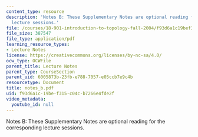 ```yaml
---
content_type: resource
description: 'Notes B: These Supplementary Notes are optional reading for the corresponding
  lecture sessions.'
file: /courses/18-901-introduction-to-topology-fall-2004/f93d6a1c19bef315c04cb7266e4fde2f_notes_b.pdf
file_size: 387547
file_type: application/pdf
learning_resource_types:
- Lecture Notes
license: https://creativecommons.org/licenses/by-nc-sa/4.0/
ocw_type: OCWFile
parent_title: Lecture Notes
parent_type: CourseSection
parent_uid: 6005873b-23fb-e788-7057-e05ccb7e9c4b
resourcetype: Document
title: notes_b.pdf
uid: f93d6a1c-19be-f315-c04c-b7266e4fde2f
video_metadata:
  youtube_id: null
---
```

Notes B: These Supplementary Notes are optional reading for the corresponding lecture sessions.